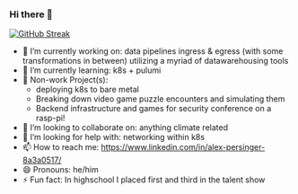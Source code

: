 ### Hi there 👋

[![GitHub Streak](https://github-readme-streak-stats.herokuapp.com?user=persinac&theme=merko)](https://git.io/streak-stats)

- 🔭 I’m currently working on: data pipelines ingress & egress (with some transformations in between) utilizing a myriad of datawarehousing tools
- 🌱 I’m currently learning: k8s + pulumi
- 🌱 Non-work Project(s):
  - deploying k8s to bare metal
  - Breaking down video game puzzle encounters and simulating them
  - Backend infrastructure and games for security conference on a rasp-pi!
- 👯 I’m looking to collaborate on: anything climate related
- 🤔 I’m looking for help with: networking within k8s
- 📫 How to reach me: https://www.linkedin.com/in/alex-persinger-8a3a0517/
- 😄 Pronouns: he/him
- ⚡ Fun fact: In highschool I placed first and third in the talent show



